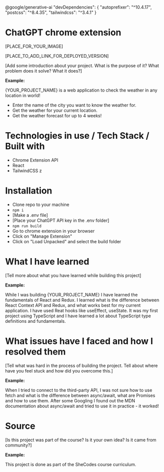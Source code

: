 @google/generative-ai
  "devDependencies": {
    "autoprefixer": "^10.4.17",
    "postcss": "^8.4.35",
    "tailwindcss": "^3.4.1"
  }
  
# ChatGPT chrome extension

[PLACE_FOR_YOUR_IMAGE]

[PLACE_TO_ADD_LINK_FOR_DEPLOYED_VERSION]

[Add some introduction about your project. What is the purpose of it? What problem does it solve? What it does?]

**Example:**

  {YOUR_PROJECT_NAME} is a web application to check the weather in any location in world! 
  - Enter the name of the city you want to know the weather for. 
  - Get the weather for your current location.
  - Get the weather forecast for up to 4 weeks!

# Technologies in use / Tech Stack / Built with
  - Chrome Extension API
  - React
  - TailwindCSS
z
# Installation
- Clone repo to your machine
- `npm i`
- [Make a .env file]
- [Place your ChatGPT API key in the .env folder]
- `npm run build`
- Go to chrome extension in your browser
- Click on "Manage Extension"
- Click on "Load Unpacked" and select the build folder

# What I have learned

[Tell more about what you have learned while building this project]

**Example:**

While I was building {YOUR_PROJECT_NAME} I have learned the fundamentals of React and Redux. I learned what is the difference between React Context API and Redux, and what works best for my current application. I have used Reat hooks like useEffect, useState. It was my first project using TypeScript and I have learned a lot about TypeScript type definitions and fundamentals.

# What issues have I faced and how I resolved them

[Tell what was hard in the process of building the project. Tell about where have you feel stuck and how did you overcome this.]

**Example:**

When I tried to connect to the third-party API, I was not sure how to use fetch and what is the difference between async/await, what are Promises and how to use them. After some Googling I found out the MDN documentation about async/await and tried to use it in practice - it worked! 

# Source

[Is this project was part of the course? Is it your own idea? Is it came from community?]

**Example:**

This project is done as part of the SheCodes course curriculum.
